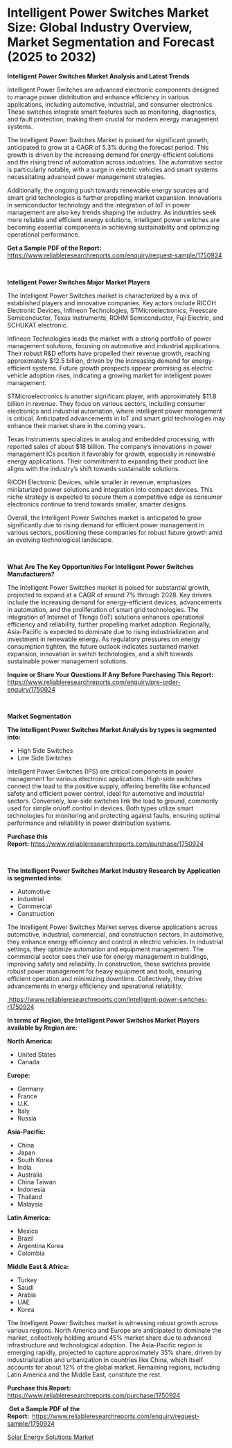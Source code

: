 <p><h1>Intelligent Power Switches Market Size: Global Industry Overview, Market Segmentation and Forecast (2025 to 2032)</h1></p><p><strong>Intelligent Power Switches Market Analysis and Latest Trends</strong></p>
<p><p>Intelligent Power Switches are advanced electronic components designed to manage power distribution and enhance efficiency in various applications, including automotive, industrial, and consumer electronics. These switches integrate smart features such as monitoring, diagnostics, and fault protection, making them crucial for modern energy management systems.</p><p>The Intelligent Power Switches Market is poised for significant growth, anticipated to grow at a CAGR of 5.3% during the forecast period. This growth is driven by the increasing demand for energy-efficient solutions and the rising trend of automation across industries. The automotive sector is particularly notable, with a surge in electric vehicles and smart systems necessitating advanced power management strategies.</p><p>Additionally, the ongoing push towards renewable energy sources and smart grid technologies is further propelling market expansion. Innovations in semiconductor technology and the integration of IoT in power management are also key trends shaping the industry. As industries seek more reliable and efficient energy solutions, intelligent power switches are becoming essential components in achieving sustainability and optimizing operational performance.</p></p>
<p><strong>Get a Sample PDF of the Report:&nbsp;</strong> <a href="https://www.reliableresearchreports.com/enquiry/request-sample/1750924?utm_campaign=2455&utm_medium=2&utm_source=Github&utm_content=ia&utm_term=13022025&utm_id=intelligent-power-switches">https://www.reliableresearchreports.com/enquiry/request-sample/1750924</a></p>
<p>&nbsp;</p>
<p><strong>Intelligent Power Switches Major Market Players</strong></p>
<p><p>The Intelligent Power Switches market is characterized by a mix of established players and innovative companies. Key actors include RICOH Electronic Devices, Infineon Technologies, STMicroelectronics, Freescale Semiconductor, Texas Instruments, ROHM Semiconductor, Fuji Electric, and SCHUKAT electronic.</p><p>Infineon Technologies leads the market with a strong portfolio of power management solutions, focusing on automotive and industrial applications. Their robust R&D efforts have propelled their revenue growth, reaching approximately $12.5 billion, driven by the increasing demand for energy-efficient systems. Future growth prospects appear promising as electric vehicle adoption rises, indicating a growing market for intelligent power management.</p><p>STMicroelectronics is another significant player, with approximately $11.8 billion in revenue. They focus on various sectors, including consumer electronics and industrial automation, where intelligent power management is critical. Anticipated advancements in IoT and smart grid technologies may enhance their market share in the coming years.</p><p>Texas Instruments specializes in analog and embedded processing, with reported sales of about $18 billion. The company’s innovations in power management ICs position it favorably for growth, especially in renewable energy applications. Their commitment to expanding their product line aligns with the industry’s shift towards sustainable solutions.</p><p>RICOH Electronic Devices, while smaller in revenue, emphasizes miniaturized power solutions and integration into compact devices. This niche strategy is expected to secure them a competitive edge as consumer electronics continue to trend towards smaller, smarter designs.</p><p>Overall, the Intelligent Power Switches market is anticipated to grow significantly due to rising demand for efficient power management in various sectors, positioning these companies for robust future growth amid an evolving technological landscape.</p></p>
<p>&nbsp;</p>
<p><strong>What Are The Key Opportunities For Intelligent Power Switches Manufacturers?</strong></p>
<p><p>The Intelligent Power Switches market is poised for substantial growth, projected to expand at a CAGR of around 7% through 2028. Key drivers include the increasing demand for energy-efficient devices, advancements in automation, and the proliferation of smart grid technologies. The integration of Internet of Things (IoT) solutions enhances operational efficiency and reliability, further propelling market adoption. Regionally, Asia-Pacific is expected to dominate due to rising industrialization and investment in renewable energy. As regulatory pressures on energy consumption tighten, the future outlook indicates sustained market expansion, innovation in switch technologies, and a shift towards sustainable power management solutions.</p></p>
<p><strong>Inquire or Share Your Questions If Any Before Purchasing This Report:</strong> <a href="https://www.reliableresearchreports.com/enquiry/pre-order-enquiry/1750924?utm_campaign=2455&utm_medium=2&utm_source=Github&utm_content=ia&utm_term=13022025&utm_id=intelligent-power-switches">https://www.reliableresearchreports.com/enquiry/pre-order-enquiry/1750924</a></p>
<p>&nbsp;</p>
<p><strong>Market Segmentation</strong></p>
<p><strong>The Intelligent Power Switches Market Analysis by types is segmented into:</strong></p>
<p><ul><li>High Side Switches</li><li>Low Side Switches</li></ul></p>
<p><p>Intelligent Power Switches (IPS) are critical components in power management for various electronic applications. High-side switches connect the load to the positive supply, offering benefits like enhanced safety and efficient power control, ideal for automotive and industrial sectors. Conversely, low-side switches link the load to ground, commonly used for simple on/off control in devices. Both types utilize smart technologies for monitoring and protecting against faults, ensuring optimal performance and reliability in power distribution systems.</p></p>
<p><strong>Purchase this Report:&nbsp;</strong><a href="https://www.reliableresearchreports.com/purchase/1750924?utm_campaign=2455&utm_medium=2&utm_source=Github&utm_content=ia&utm_term=13022025&utm_id=intelligent-power-switches">https://www.reliableresearchreports.com/purchase/1750924</a></p>
<p>&nbsp;</p>
<p><strong>The Intelligent Power Switches Market Industry Research by Application is segmented into:</strong></p>
<p><ul><li>Automotive</li><li>Industrial</li><li>Commercial</li><li>Construction</li></ul></p>
<p><p>The Intelligent Power Switches Market serves diverse applications across automotive, industrial, commercial, and construction sectors. In automotive, they enhance energy efficiency and control in electric vehicles. In industrial settings, they optimize automation and equipment management. The commercial sector sees their use for energy management in buildings, improving safety and reliability. In construction, these switches provide robust power management for heavy equipment and tools, ensuring efficient operation and minimizing downtime. Collectively, they drive advancements in energy efficiency and operational reliability.</p></p>
<p><a href="https://www.reliableresearchreports.com/intelligent-power-switches-r1750924?utm_campaign=2455&utm_medium=2&utm_source=Github&utm_content=ia&utm_term=13022025&utm_id=intelligent-power-switches">&nbsp;https://www.reliableresearchreports.com/intelligent-power-switches-r1750924</a></p>
<p><strong>In terms of Region, the Intelligent Power Switches Market Players available by Region are:</strong></p>
<p>
    <p> <strong> North America: </strong>
        <ul>
            <li>United States</li>
            <li>Canada</li>
        </ul>
        </p> 
    <p> <strong> Europe: </strong>
        <ul>
            <li>Germany</li>
            <li>France</li>
            <li>U.K.</li>
            <li>Italy</li>
            <li>Russia</li>
        </ul>
        </p> 
    <p> <strong> Asia-Pacific: </strong>
        <ul>
            <li>China</li>
            <li>Japan</li>
            <li>South Korea</li>
            <li>India</li>
            <li>Australia</li>
            <li>China Taiwan</li>
            <li>Indonesia</li>
            <li>Thailand</li>
            <li>Malaysia</li>
        </ul>
        </p> 
    <p> <strong> Latin America: </strong>
        <ul>
            <li>Mexico</li>
            <li>Brazil</li>
            <li>Argentina Korea</li>
            <li>Colombia</li>
        </ul>
        </p> 
    <p> <strong> Middle East & Africa: </strong>
        <ul>
            <li>Turkey</li>
            <li>Saudi</li>
            <li>Arabia</li>
            <li>UAE</li>
            <li>Korea</li>
        </ul>
    </p>
    </p>
<p><p>The Intelligent Power Switches market is witnessing robust growth across various regions. North America and Europe are anticipated to dominate the market, collectively holding around 45% market share due to advanced infrastructure and technological adoption. The Asia-Pacific region is emerging rapidly, projected to capture approximately 35% share, driven by industrialization and urbanization in countries like China, which itself accounts for about 12% of the global market. Remaining regions, including Latin America and the Middle East, constitute the rest.</p></p>
<p><strong>Purchase this Report: </strong><a href="https://www.reliableresearchreports.com/purchase/1750924?utm_campaign=2455&utm_medium=2&utm_source=Github&utm_content=ia&utm_term=13022025&utm_id=intelligent-power-switches">https://www.reliableresearchreports.com/purchase/1750924</a></p>
<p>&nbsp;<strong>Get a Sample PDF of the Report:&nbsp;&nbsp;</strong><a href="https://www.reliableresearchreports.com/enquiry/request-sample/1750924?utm_campaign=2455&utm_medium=2&utm_source=Github&utm_content=ia&utm_term=13022025&utm_id=intelligent-power-switches">https://www.reliableresearchreports.com/enquiry/request-sample/1750924</a></p>
<p><strong></strong></p>
<p><p><a href="https://github.com/jaquelynhasenaue8/Market-Research-Report-List-1/blob/main/solar-energy-solutions-market.md?utm_campaign=2455&utm_medium=2&utm_source=Github&utm_content=ia&utm_term=13022025&utm_id=intelligent-power-switches">Solar Energy Solutions Market</a></p></p>